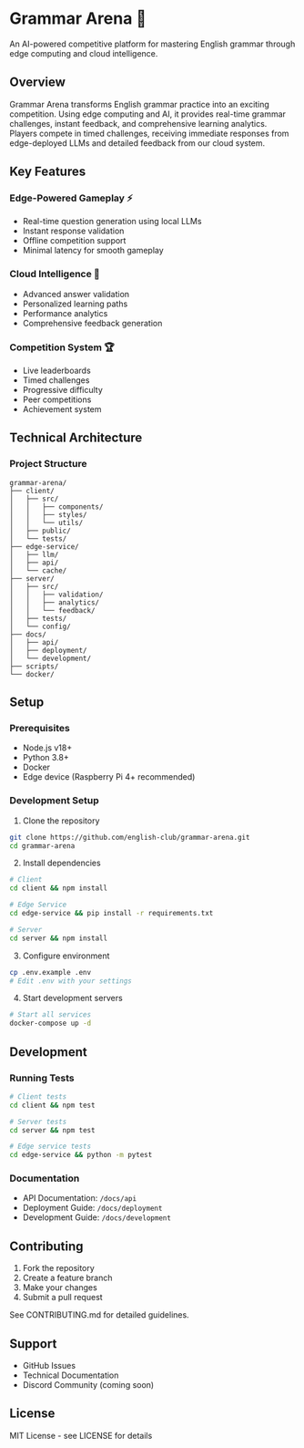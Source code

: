 # Grammar Arena 🎯

An AI-powered competitive platform for mastering English grammar through edge computing and cloud intelligence.

## Overview
Grammar Arena transforms English grammar practice into an exciting competition. Using edge computing and AI, it provides real-time grammar challenges, instant feedback, and comprehensive learning analytics. Players compete in timed challenges, receiving immediate responses from edge-deployed LLMs and detailed feedback from our cloud system.

## Key Features

### Edge-Powered Gameplay ⚡
- Real-time question generation using local LLMs
- Instant response validation
- Offline competition support
- Minimal latency for smooth gameplay

### Cloud Intelligence 🧠
- Advanced answer validation
- Personalized learning paths
- Performance analytics
- Comprehensive feedback generation

### Competition System 🏆
- Live leaderboards
- Timed challenges
- Progressive difficulty
- Peer competitions
- Achievement system

## Technical Architecture

### Project Structure
```
grammar-arena/
├── client/
│   ├── src/
│   │   ├── components/
│   │   ├── styles/
│   │   └── utils/
│   ├── public/
│   └── tests/
├── edge-service/
│   ├── llm/
│   ├── api/
│   └── cache/
├── server/
│   ├── src/
│   │   ├── validation/
│   │   ├── analytics/
│   │   └── feedback/
│   ├── tests/
│   └── config/
├── docs/
│   ├── api/
│   ├── deployment/
│   └── development/
├── scripts/
└── docker/
```

## Setup

### Prerequisites
- Node.js v18+
- Python 3.8+
- Docker
- Edge device (Raspberry Pi 4+ recommended)

### Development Setup
1. Clone the repository
```bash
git clone https://github.com/english-club/grammar-arena.git
cd grammar-arena
```

2. Install dependencies
```bash
# Client
cd client && npm install

# Edge Service
cd edge-service && pip install -r requirements.txt

# Server
cd server && npm install
```

3. Configure environment
```bash
cp .env.example .env
# Edit .env with your settings
```

4. Start development servers
```bash
# Start all services
docker-compose up -d
```

## Development

### Running Tests
```bash
# Client tests
cd client && npm test

# Server tests
cd server && npm test

# Edge service tests
cd edge-service && python -m pytest
```

### Documentation
- API Documentation: `/docs/api`
- Deployment Guide: `/docs/deployment`
- Development Guide: `/docs/development`

## Contributing
1. Fork the repository
2. Create a feature branch
3. Make your changes
4. Submit a pull request

See CONTRIBUTING.md for detailed guidelines.

## Support
- GitHub Issues
- Technical Documentation
- Discord Community (coming soon)

## License
MIT License - see LICENSE for details
